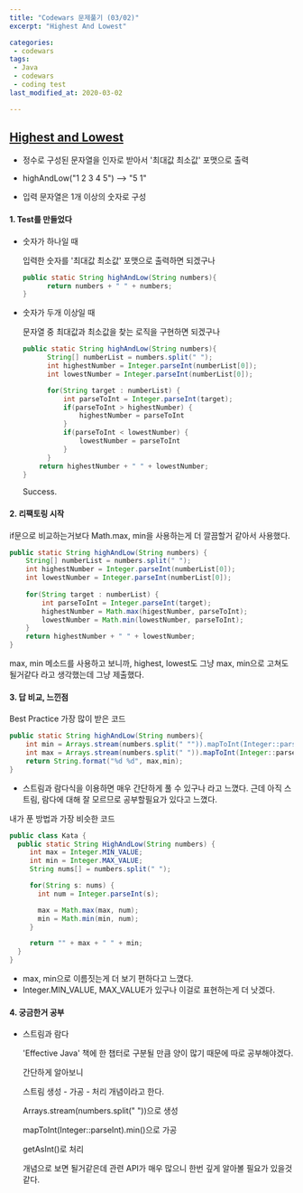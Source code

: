 ```yaml
---
title: "Codewars 문제풀기 (03/02)"
excerpt: "Highest And Lowest"

categories:
 - codewars
tags:
 - Java
 - codewars
 - coding test
last_modified_at: 2020-03-02

---
```


## [Highest and Lowest](https://www.codewars.com/kata/554b4ac871d6813a03000035/train/java)

* 정수로 구성된 문자열을 인자로 받아서 '최대값 최소값' 포맷으로 출력

* highAndLow("1 2 3 4 5") --> "5 1"

* 입력 문자열은 1개 이상의 숫자로 구성

  


#### 1. Test를 만들었다

* 숫자가 하나일 때 

  입력한 숫자를 '최대값 최소값' 포맷으로 출력하면 되겠구나

  ```java
  public static String highAndLow(String numbers){
        return numbers + " " + numbers;
  }
  ```

* 숫자가 두개 이상일 때

  문자열 중 최대값과 최소값을 찾는 로직을 구현하면 되겠구나

  ```java
  public static String highAndLow(String numbers){
        String[] numberList = numbers.split(" ");
        int highestNumber = Integer.parseInt(numberList[0]);
        int lowestNumber = Integer.parseInt(numberList[0]);
  
        for(String target : numberList) {
            int parseToInt = Integer.parseInt(target);
            if(parseToInt > highestNumber) {
                highestNumber = parseToInt
            }
            if(parseToInt < lowestNumber) {
                lowestNumber = parseToInt
            }
        }
      return highestNumber + " " + lowestNumber;
  }
  ```
  
  Success. 

#### 2. 리팩토링 시작

if문으로 비교하는거보다 Math.max, min을 사용하는게 더 깔끔할거 같아서 사용했다.

```java
public static String highAndLow(String numbers) {
    String[] numberList = numbers.split(" ");
    int highestNumber = Integer.parseInt(numberList[0]);
    int lowestNumber = Integer.parseInt(numberList[0]);
    
    for(String target : numberList) {
        int parseToInt = Integer.parseInt(target);
        highestNumber = Math.max(higestNumber, parseToInt);
        lowestNumber = Math.min(lowestNumber, parseToInt);
    }
    return highestNumber + " " + lowestNumber;
}
```

max, min 메소드를 사용하고 보니까, highest, lowest도 그냥 max, min으로 고쳐도 될거같다 라고 생각했는데 그냥 제출했다.

#### 3. 답 비교, 느낀점

Best Practice 가장 많이 받은 코드

```java
public static String highAndLow(String numbers){
    int min = Arrays.stream(numbers.split(" "")).mapToInt(Integer::parseInt).min().getAsInt();
    int max = Arrays.stream(numbers.split(" ")).mapToInt(Integer::parseInt).max().getAsInt();
    return String.format("%d %d", max,min);
}
```

* 스트림과 람다식을 이용하면 매우 간단하게 풀 수 있구나 라고 느꼈다. 근데 아직 스트림, 람다에 대해 잘 모르므로 공부할필요가 있다고 느꼈다.



내가 푼 방법과 가장 비슷한 코드

```java
public class Kata {
  public static String HighAndLow(String numbers) {
     int max = Integer.MIN_VALUE;
     int min = Integer.MAX_VALUE;
     String nums[] = numbers.split(" ");

     for(String s: nums) {
       int num = Integer.parseInt(s);

       max = Math.max(max, num);
       min = Math.min(min, num);
     }

     return "" + max + " " + min;
  }
}
```

* max, min으로 이름짓는게 더 보기 편하다고 느꼈다.
* Integer.MIN_VALUE, MAX_VALUE가 있구나 이걸로 표현하는게 더 낫겠다.


#### 4. 궁금한거 공부

* 스트림과 람다

  'Effective Java' 책에 한 챕터로 구분될 만큼 양이 많기 때문에 따로 공부해야겠다.

  간단하게 알아보니

  스트림 생성 - 가공 - 처리 개념이라고 한다.

  Arrays.stream(numbers.split(" "))으로 생성

  mapToInt(Integer::parseInt).min()으로 가공

  getAsInt()로 처리

  개념으로 보면 될거같은데 관련 API가 매우 많으니 한번 깊게 알아볼 필요가 있을것 같다.